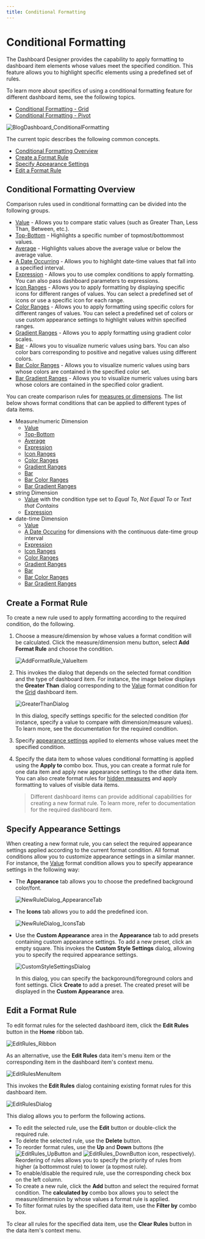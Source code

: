 ```yaml
---
title: Conditional Formatting
---
```

# Conditional Formatting
The Dashboard Designer provides the capability to apply formatting to dashboard item elements whose values meet the specified condition. This feature allows you to highlight specific elements using a predefined set of rules.

To learn more about specifics of using a conditional formatting feature for different dashboard items, see the following topics.
* [Conditional Formatting - Grid](../../../../dashboard-for-desktop/articles/dashboard-designer/designing-dashboard-items/grid/conditional-formatting.md)
* [Conditional Formatting - Pivot](../../../../dashboard-for-desktop/articles/dashboard-designer/designing-dashboard-items/pivot/conditional-formatting.md)

![BlogDashboard_ConditionalFormatting](../../../images/Img118090.png)

The current topic describes the following common concepts.
* [Conditional Formatting Overview](#conditional-formatting-overview)
* [Create a Format Rule](#create-a-format-rule)
* [Specify Appearance Settings](#specify-appearance-settings)
* [Edit a Format Rule](#edit-a-format-rule)

## <a name="conditional-formatting-overview"/>Conditional Formatting Overview
Comparison rules used in conditional formatting can be divided into the following groups.
* [Value](../../../../dashboard-for-desktop/articles/dashboard-designer/appearance-customization/conditional-formatting/value.md) - Allows you to compare static values (such as Greater Than, Less Than, Between, etc.).
* [Top-Bottom](../../../../dashboard-for-desktop/articles/dashboard-designer/appearance-customization/conditional-formatting/top-bottom.md) - Highlights a specific number of topmost/bottommost values.
* [Average](../../../../dashboard-for-desktop/articles/dashboard-designer/appearance-customization/conditional-formatting/average.md) - Highlights values above the average value or below the average value.
* [A Date Occurring](../../../../dashboard-for-desktop/articles/dashboard-designer/appearance-customization/conditional-formatting/a-date-occurring.md) - Allows you to highlight date-time values that fall into a specified interval.
* [Expression](../../../../dashboard-for-desktop/articles/dashboard-designer/appearance-customization/conditional-formatting/expression.md) - Allows you to use complex conditions to apply formatting. You can also pass dashboard parameters to expressions.
* [Icon Ranges](../../../../dashboard-for-desktop/articles/dashboard-designer/appearance-customization/conditional-formatting/icon-ranges.md) - Allows you to apply formatting by displaying specific icons for different ranges of values. You can select a predefined set of icons or use a specific icon for each range.
* [Color Ranges](../../../../dashboard-for-desktop/articles/dashboard-designer/appearance-customization/conditional-formatting/color-ranges.md) - Allows you to apply formatting using specific colors for different ranges of values. You can select a predefined set of colors or use custom appearance settings to highlight values within specified ranges.
* [Gradient Ranges](../../../../dashboard-for-desktop/articles/dashboard-designer/appearance-customization/conditional-formatting/gradient-ranges.md) - Allows you to apply formatting using gradient color scales.
* [Bar](../../../../dashboard-for-desktop/articles/dashboard-designer/appearance-customization/conditional-formatting/bar.md) - Allows you to visualize numeric values using bars. You can also color bars corresponding to positive and negative values using different colors.
* [Bar Color Ranges](../../../../dashboard-for-desktop/articles/dashboard-designer/appearance-customization/conditional-formatting/bar-color-ranges.md) - Allows you to visualize numeric values using bars whose colors are contained in the specified color set.
* [Bar Gradient Ranges](../../../../dashboard-for-desktop/articles/dashboard-designer/appearance-customization/conditional-formatting/bar-gradient-ranges.md) - Allows you to visualize numeric values using bars whose colors are contained in the specified color gradient.

You can create comparison rules for [measures or dimensions](../../../../dashboard-for-desktop/articles/dashboard-designer/binding-dashboard-items-to-data/binding-dashboard-items-to-data.md). The list below shows format conditions that can be applied to different types of data items.
* Measure/numeric Dimension
	* [Value](../../../../dashboard-for-desktop/articles/dashboard-designer/appearance-customization/conditional-formatting/value.md)
	* [Top-Bottom](../../../../dashboard-for-desktop/articles/dashboard-designer/appearance-customization/conditional-formatting/top-bottom.md)
	* [Average](../../../../dashboard-for-desktop/articles/dashboard-designer/appearance-customization/conditional-formatting/average.md)
	* [Expression](../../../../dashboard-for-desktop/articles/dashboard-designer/appearance-customization/conditional-formatting/expression.md)
	* [Icon Ranges](../../../../dashboard-for-desktop/articles/dashboard-designer/appearance-customization/conditional-formatting/icon-ranges.md)
	* [Color Ranges](../../../../dashboard-for-desktop/articles/dashboard-designer/appearance-customization/conditional-formatting/color-ranges.md)
	* [Gradient Ranges](../../../../dashboard-for-desktop/articles/dashboard-designer/appearance-customization/conditional-formatting/gradient-ranges.md)
	* [Bar](../../../../dashboard-for-desktop/articles/dashboard-designer/appearance-customization/conditional-formatting/bar.md)
	* [Bar Color Ranges](../../../../dashboard-for-desktop/articles/dashboard-designer/appearance-customization/conditional-formatting/bar-color-ranges.md)
	* [Bar Gradient Ranges](../../../../dashboard-for-desktop/articles/dashboard-designer/appearance-customization/conditional-formatting/bar-gradient-ranges.md)
* string Dimension
	* [Value](../../../../dashboard-for-desktop/articles/dashboard-designer/appearance-customization/conditional-formatting/value.md) with the condition type set to _Equal To_, _Not Equal To_ or _Text that Contains_
	* [Expression](../../../../dashboard-for-desktop/articles/dashboard-designer/appearance-customization/conditional-formatting/expression.md)
* date-time Dimension
	* [Value](../../../../dashboard-for-desktop/articles/dashboard-designer/appearance-customization/conditional-formatting/value.md)
	* [A Date Occuring](../../../../dashboard-for-desktop/articles/dashboard-designer/appearance-customization/conditional-formatting/value.md) for dimensions with the continuous date-time group interval
	* [Expression](../../../../dashboard-for-desktop/articles/dashboard-designer/appearance-customization/conditional-formatting/expression.md)
	* [Icon Ranges](../../../../dashboard-for-desktop/articles/dashboard-designer/appearance-customization/conditional-formatting/icon-ranges.md)
	* [Color Ranges](../../../../dashboard-for-desktop/articles/dashboard-designer/appearance-customization/conditional-formatting/color-ranges.md)
	* [Gradient Ranges](../../../../dashboard-for-desktop/articles/dashboard-designer/appearance-customization/conditional-formatting/gradient-ranges.md)
	* [Bar](../../../../dashboard-for-desktop/articles/dashboard-designer/appearance-customization/conditional-formatting/bar.md)
	* [Bar Color Ranges](../../../../dashboard-for-desktop/articles/dashboard-designer/appearance-customization/conditional-formatting/bar-color-ranges.md)
	* [Bar Gradient Ranges](../../../../dashboard-for-desktop/articles/dashboard-designer/appearance-customization/conditional-formatting/bar-gradient-ranges.md)

## <a name="create-a-format-rule"/>Create a Format Rule
To create a new rule used to apply formatting according to the required condition, do the following.
1. Choose a measure/dimension by whose values a format condition will be calculated. Click the measure/dimension menu button, select **Add Format Rule** and choose the condition.
	
	![AddFormatRule_ValueItem](../../../images/Img118549.png)
2. This invokes the dialog that depends on the selected format condition and the type of dashboard item. For instance, the image below displays the **Greater Than** dialog corresponding to the [Value](../../../../dashboard-for-desktop/articles/dashboard-designer/appearance-customization/conditional-formatting/value.md) format condition for the [Grid](../../../../dashboard-for-desktop/articles/dashboard-designer/designing-dashboard-items/grid.md) dashboard item.
	
	![GreaterThanDialog](../../../images/Img118555.png)
	
	In this dialog, specify settings specific for the selected condition (for instance, specify a value to compare with dimension/measure values). To learn more, see the documentation for the required condition.
3. Specify [appearance settings](#specify-appearance-settings) applied to elements whose values meet the specified condition.
4. Specify the data item to whose values conditional formatting is applied using the **Apply to** combo box. Thus, you can create a format rule for one data item and apply new appearance settings to the other data item. You can also create format rules for [hidden measures](../../../../dashboard-for-desktop/articles/dashboard-designer/binding-dashboard-items-to-data/hidden-data-items.md) and apply formatting to values of visible data items.
	
	> Different dashboard items can provide additional capabilities for creating a new format rule. To learn more, refer to documentation for the required dashboard item.

## <a name="specify-appearance-settings"/>Specify Appearance Settings
When creating a new format rule, you can select the required appearance settings applied according to the current format condition. All format conditions allow you to customize appearance settings in a similar manner. For instance, the [Value](../../../../dashboard-for-desktop/articles/dashboard-designer/appearance-customization/conditional-formatting/value.md) format condition allows you to specify appearance settings in the following way:
* The **Appearance** tab allows you to choose the predefined background color/font.
	
	![NewRuleDialog_AppearanceTab](../../../images/Img118585.png)
* The **Icons** tab allows you to add the predefined icon.
	
	![NewRuleDialog_IconsTab](../../../images/Img118586.png)
* Use the **Custom Appearance** area in the **Appearance** tab to add presets containing custom appearance settings. To add a new preset, click an empty square. This invokes the **Custom Style Settings** dialog, allowing you to specify the required appearance settings.
	
	![CustomStyleSettingsDialog](../../../images/Img118587.png)
	
	In this dialog, you can specify the backgoround/foreground colors and font settings. Click **Create** to add a preset. The created preset will be displayed in the **Custom Appearance** area.

## <a name="edit-a-format-rule"/>Edit a Format Rule
To edit format rules for the selected dashboard item, click the **Edit Rules** button in the **Home** ribbon tab.

![EditRules_Ribbon](../../../images/Img118564.png)

As an alternative, use the **Edit Rules** data item's menu item or the corresponding item in the dashboard item's context menu.

![EditRulesMenuItem](../../../images/Img118590.png)

This invokes the **Edit Rules** dialog containing existing format rules for this dashboard item.

![EditRulesDialog](../../../images/Img118565.png)

This dialog allows you to perform the following actions.
* To edit the selected rule, use the **Edit** button or double-click the required rule.
* To delete the selected rule, use the **Delete** button.
* To reorder format rules, use the **Up** and **Down** buttons (the ![EditRules_UpButton](../../../images/Img118698.png) and ![EditRules_DownButton](../../../images/Img118699.png) icon, respectively). Reordering of rules allows you to specify the priority of rules from higher (a bottommost rule) to lower (a topmost rule).
* To enable/disable the required rule, use the corresponding check box on the left column.
* To create a new rule, click the **Add** button and select the required format condition. The **calculated by** combo box allows you to select the measure/dimension by whose values a format rule is applied.
* To filter format rules by the specified data item, use the **Filter by** combo box.

To clear all rules for the specified data item, use the **Clear Rules** button in the data item's context menu.